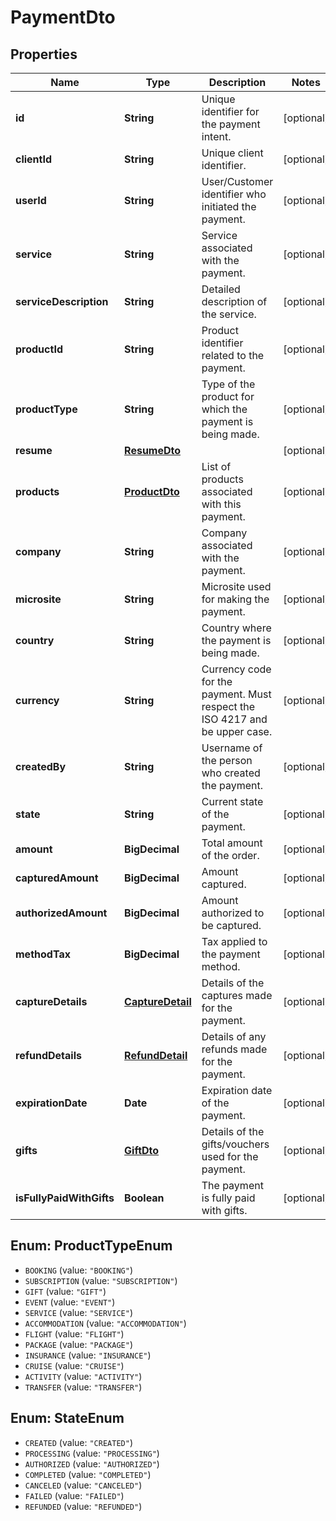 # PaymentDto

## Properties
Name | Type | Description                                                                 | Notes
------------ | ------------- |-----------------------------------------------------------------------------| -------------
**id** | **String** | Unique identifier for the payment intent.                                   | [optional] 
**clientId** | **String** | Unique client identifier.                                                   | [optional] 
**userId** | **String** | User/Customer identifier who initiated the payment.                         | [optional] 
**service** | **String** | Service associated with the payment.                                        | [optional] 
**serviceDescription** | **String** | Detailed description of the service.                                        | [optional] 
**productId** | **String** | Product identifier related to the payment.                                  | [optional] 
**productType** | **String** | Type of the product for which the payment is being made.                    | [optional] 
**resume** | [**ResumeDto**](ResumeDto.md) |                                                                             | [optional] 
**products** | [**ProductDto**](ProductDto.md) | List of products associated with this payment.                              | [optional] 
**company** | **String** | Company associated with the payment.                                        | [optional] 
**microsite** | **String** | Microsite used for making the payment.                                      | [optional] 
**country** | **String** | Country where the payment is being made.                                    | [optional] 
**currency** | **String** | Currency code for the payment. Must respect the ISO 4217 and be upper case. | [optional] 
**createdBy** | **String** | Username of the person who created the payment.                             | [optional] 
**state** | **String** | Current state of the payment.                                               | [optional] 
**amount** | **BigDecimal** | Total amount of the order.                                                  | [optional] 
**capturedAmount** | **BigDecimal** | Amount captured.                                                            | [optional] 
**authorizedAmount** | **BigDecimal** | Amount authorized to be captured.                                           | [optional] 
**methodTax** | **BigDecimal** | Tax applied to the payment method.                                          | [optional] 
**captureDetails** | [**CaptureDetail**](CaptureDetail.md) | Details of the captures made for the payment.                               | [optional] 
**refundDetails** | [**RefundDetail**](RefundDetail.md) | Details of any refunds made for the payment.                                | [optional] 
**expirationDate** | **Date** | Expiration date of the payment.                                             | [optional] 
**gifts** | [**GiftDto**](GiftDto.md) | Details of the gifts/vouchers used for the payment.                         | [optional] 
**isFullyPaidWithGifts** | **Boolean** | The payment is fully paid with gifts.                                       | [optional] 

<a name="ProductTypeEnum"></a>
## Enum: ProductTypeEnum

* `BOOKING` (value: `"BOOKING"`)
* `SUBSCRIPTION` (value: `"SUBSCRIPTION"`)
* `GIFT` (value: `"GIFT"`)
* `EVENT` (value: `"EVENT"`)
* `SERVICE` (value: `"SERVICE"`)
* `ACCOMMODATION` (value: `"ACCOMMODATION"`)
* `FLIGHT` (value: `"FLIGHT"`)
* `PACKAGE` (value: `"PACKAGE"`)
* `INSURANCE` (value: `"INSURANCE"`)
* `CRUISE` (value: `"CRUISE"`)
* `ACTIVITY` (value: `"ACTIVITY"`)
* `TRANSFER` (value: `"TRANSFER"`)


<a name="StateEnum"></a>
## Enum: StateEnum

* `CREATED` (value: `"CREATED"`)
* `PROCESSING` (value: `"PROCESSING"`)
* `AUTHORIZED` (value: `"AUTHORIZED"`)
* `COMPLETED` (value: `"COMPLETED"`)
* `CANCELED` (value: `"CANCELED"`)
* `FAILED` (value: `"FAILED"`)
* `REFUNDED` (value: `"REFUNDED"`)

